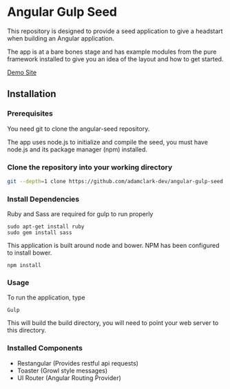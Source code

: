 Angular Gulp Seed
=================

This repository is designed to provide a seed application to give a headstart when building an Angular application.

The app is at a bare bones stage and has example modules from the pure framework installed to give you an idea of the layout and how to get started.

[Demo Site](http://178.62.26.101/)

## Installation 

### Prerequisites

You need git to clone the angular-seed repository.

The app uses node.js to initialize and compile the seed, you must have node.js and
its package manager (npm) installed.

### Clone the repository into your working directory

```bash
git --depth=1 clone https://github.com/adamclark-dev/angular-gulp-seed.git .
```

### Install Dependencies

Ruby and Sass are required for gulp to run properly

```
sudo apt-get install ruby
sudo gem install sass
```

This application is built around node and bower. NPM has been configured to install bower.

```
npm install
```

### Usage

To run the application, type

```
Gulp
```
This will build the build directory, you will need to point your web server to this directory.

### Installed Components

- Restangular (Provides restful api requests)
- Toaster (Growl style messages)
- UI Router (Angular Routing Provider)
